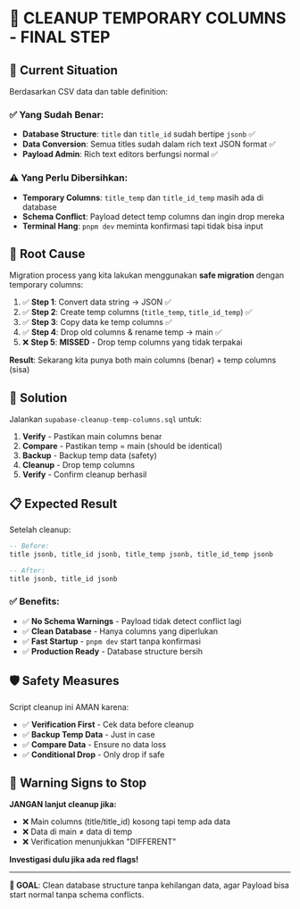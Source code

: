 # 🧹 CLEANUP TEMPORARY COLUMNS - FINAL STEP

## 🎯 Current Situation

Berdasarkan CSV data dan table definition:

### ✅ Yang Sudah Benar:
- **Database Structure**: `title` dan `title_id` sudah bertipe `jsonb` ✅
- **Data Conversion**: Semua titles sudah dalam rich text JSON format ✅  
- **Payload Admin**: Rich text editors berfungsi normal ✅

### ⚠️ Yang Perlu Dibersihkan:
- **Temporary Columns**: `title_temp` dan `title_id_temp` masih ada di database
- **Schema Conflict**: Payload detect temp columns dan ingin drop mereka
- **Terminal Hang**: `pnpm dev` meminta konfirmasi tapi tidak bisa input

## 🔧 Root Cause

Migration process yang kita lakukan menggunakan **safe migration** dengan temporary columns:

1. ✅ **Step 1**: Convert data string → JSON ✅
2. ✅ **Step 2**: Create temp columns (`title_temp`, `title_id_temp`) ✅
3. ✅ **Step 3**: Copy data ke temp columns ✅
4. ✅ **Step 4**: Drop old columns & rename temp → main ✅
5. ❌ **Step 5**: **MISSED** - Drop temp columns yang tidak terpakai

**Result**: Sekarang kita punya both main columns (benar) + temp columns (sisa)

## 🚀 Solution

Jalankan `supabase-cleanup-temp-columns.sql` untuk:

1. **Verify** - Pastikan main columns benar
2. **Compare** - Pastikan temp = main (should be identical)  
3. **Backup** - Backup temp data (safety)
4. **Cleanup** - Drop temp columns
5. **Verify** - Confirm cleanup berhasil

## 📋 Expected Result

Setelah cleanup:

```sql
-- Before: 
title jsonb, title_id jsonb, title_temp jsonb, title_id_temp jsonb

-- After:
title jsonb, title_id jsonb
```

### ✅ Benefits:
- ✅ **No Schema Warnings** - Payload tidak detect conflict lagi
- ✅ **Clean Database** - Hanya columns yang diperlukan
- ✅ **Fast Startup** - `pnpm dev` start tanpa konfirmasi
- ✅ **Production Ready** - Database structure bersih

## 🛡️ Safety Measures

Script cleanup ini AMAN karena:

- ✅ **Verification First** - Cek data before cleanup
- ✅ **Backup Temp Data** - Just in case
- ✅ **Compare Data** - Ensure no data loss
- ✅ **Conditional Drop** - Only drop if safe

## 🚨 Warning Signs to Stop

**JANGAN lanjut cleanup jika:**
- ❌ Main columns (title/title_id) kosong tapi temp ada data
- ❌ Data di main ≠ data di temp  
- ❌ Verification menunjukkan "DIFFERENT"

**Investigasi dulu jika ada red flags!**

---

**🎯 GOAL**: Clean database structure tanpa kehilangan data, agar Payload bisa start normal tanpa schema conflicts.
